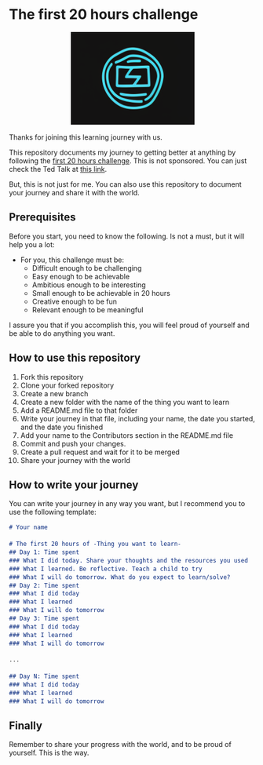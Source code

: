 # The first 20 hours challenge
<p align="center">
 <img src="logo.png?raw=true" alt="20FirstHoursChallenge Logo" width="50%" height="50%"/>
</p>

Thanks for joining this learning journey with us.

This repository documents my journey to getting better at anything by following the [first 20 hours challenge](https://first20hours.com/).
This is not sponsored. You can just check the Ted Talk at [this link](https://youtu.be/5MgBikgcWnY).

But, this is not just for me. You can also use this repository to document your journey and share it with the world.

## Prerequisites
Before you start, you need to know the following. Is not a must, but it will help you a lot:
- For you, this challenge must be:
    - Difficult enough to be challenging
    - Easy enough to be achievable
    - Ambitious enough to be interesting
    - Small enough to be achievable in 20 hours
    - Creative enough to be fun
    - Relevant enough to be meaningful

I assure you that if you accomplish this, you will feel proud of yourself and be able to do anything you want.



## How to use this repository
1. Fork this repository
2. Clone your forked repository
3. Create a new branch
4. Create a new folder with the name of the thing you want to learn
5. Add a README.md file to that folder
6. Write your journey in that file, including your name, the date you started, and the date you finished
7. Add your name to the Contributors section in the README.md file
8. Commit and push your changes. 
9. Create a pull request and wait for it to be merged
10. Share your journey with the world

## How to write your journey
You can write your journey in any way you want, but I recommend you to use the following template:
```markdown
# Your name

# The first 20 hours of -Thing you want to learn-
## Day 1: Time spent
### What I did today. Share your thoughts and the resources you used
### What I learned. Be reflective. Teach a child to try
### What I will do tomorrow. What do you expect to learn/solve?
## Day 2: Time spent
### What I did today
### What I learned
### What I will do tomorrow
## Day 3: Time spent
### What I did today
### What I learned
### What I will do tomorrow

...

## Day N: Time spent
### What I did today
### What I learned
### What I will do tomorrow
```


## Finally

Remember to share your progress with the world, and to be proud of yourself.
This is the way.



